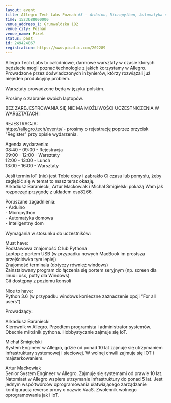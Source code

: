 ```yaml
---
layout: event
title: Allegro Tech Labs Poznań #3 - Arduino, Micropython, Automatyka domowa
time: 1523688000000
venue_address_1: Grunwaldzka 182
venue_city: Poznań
venue_name: Pixel 
status: past
id: 249424067
registration: https://www.picatic.com/202289
---
```


<p>Allegro Tech Labs to całodniowe, darmowe warsztaty w czasie których będziecie mogli poznać technologie z jakich korzystamy w Allegro. Prowadzone przez doświadczonych inżynierów, którzy rozwiązali już niejeden produkcyjny problem.</p>
<p>Warsztaty prowadzone będą w języku polskim.</p>
<p>Prosimy o zabranie swoich laptopów.</p>
<p>BEZ ZAREJESTROWANIA SIĘ NIE MA MOŻLIWOŚCI UCZESTNICZENIA W WARSZTATACH!</p>
<p>REJESTRACJA:
  <br/>
  <a href="https://allegro.tech/events/" class="linkified">https://allegro.tech/events/</a> - prosimy o rejestrację poprzez przycisk "Register" przy opisie wydarzenia.</p>
<p>Agenda wydarzenia:
  <br/>08:40 - 09:00 - Rejestracja
  <br/>09:00 - 12:00 - Warsztaty
  <br/>12:00 - 13:00 - Lunch
  <br/>13:00 - 16:00 - Warsztaty</p>
<p>Jeśli termin IoT (nie) jest Tobie obcy i zabrakło Ci czasu lub pomysłu, żeby zagłębić się w temat to masz teraz okazję.
  <br/>Arkadiusz Baraniecki, Artur Maćkowiak i Michał Śmigielski pokażą Wam jak rozpocząć przygodę z układem esp8266.</p>
<p>Poruszane zagadnienia:
  <br/>- Arduino
  <br/>- Micropython
  <br/>- Automatyka domowa
  <br/>- Inteligentny dom</p>
<p>Wymagania w stosunku do uczestników:</p>
<p>Must have:
  <br/>Podstawowa znajomość C lub Pythona
  <br/>Laptop z portem USB (w przypadku nowych MacBook im prostsza przejściówka tym lepiej)
  <br/>Znajomość terminala (dotyczy również windows)
  <br/>Zainstalowany program do łączenia się portem seryjnym (np. screen dla linux i osx, putty dla Windows)
  <br/>Git dostępny z poziomu konsoli</p>
<p>Nice to have:
  <br/>Python 3.6 (w przypadku windows konieczne zaznaczenie opcji “For all users”)</p>
<p>Prowadzący:</p>
<p>Arkadiusz Baraniecki
  <br/>Kierownik w Allegro. Przedtem programista i administrator systemów. Obecnie miłośnik pythona. Hobbystycznie zajmuje się IoT.</p>
<p>Michał Śmigielski
  <br/>System Engineer w Allegro, gdzie od ponad 10 lat zajmuje się utrzymaniem infrastruktury systemowej i sieciowej. W wolnej chwili zajmuje się IOT i majsterkowaniem.</p>
<p>Artur Maćkowiak
  <br/>Senior System Engineer w Allegro. Zajmuję się systemami od prawie 10 lat. Natomiast w Allegro wspiera utrzymanie infrastruktury do ponad 5 lat. Jest jednym współtwórców oprogramowania ułatwiającego zarządzanie konfiguracją reverse proxy o nazwie VaaS.
  Zwolennik wolnego oprogramowania jak i IoT.</p>
